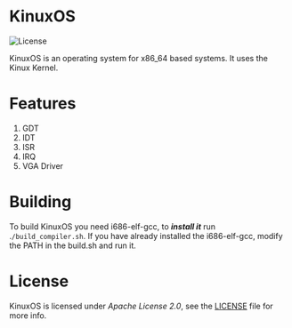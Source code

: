 # KinuxOS
![License](https://img.shields.io/badge/license-Apache%202.0-blue?style=flat-square)
<br/>

KinuxOS is an operating system for x86_64 based systems. It uses the Kinux Kernel.

# Features
1. GDT
2. IDT
3. ISR
4. IRQ
5. VGA Driver

# Building
To build KinuxOS you need i686-elf-gcc, to ***install it*** run .```/build_compiler.sh```. If you have already installed the i686-elf-gcc, modify the PATH in the build.sh and run it.

# License
KinuxOS is licensed under _Apache License 2.0_, see the [LICENSE](https://github.com/kushagra765/KinuxOS/blob/main/LICENSE) file for more info.
